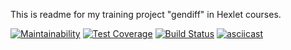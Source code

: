This is readme for my training project "gendiff" in Hexlet courses.


[![Maintainability](https://api.codeclimate.com/v1/badges/3272942da0bb2192610a/maintainability)](https://codeclimate.com/github/0TH0N/project-lvl2-s353/maintainability)
[![Test Coverage](https://api.codeclimate.com/v1/badges/3272942da0bb2192610a/test_coverage)](https://codeclimate.com/github/0TH0N/project-lvl2-s353/test_coverage)
[![Build Status](https://travis-ci.com/0TH0N/project-lvl2-s353.svg?branch=master)](https://travis-ci.com/0TH0N/project-lvl2-s353)
[![asciicast](https://asciinema.org/a/ppWXzMALkpTDVyx02c0hS1Kkp.png)](https://asciinema.org/a/ppWXzMALkpTDVyx02c0hS1Kkp)